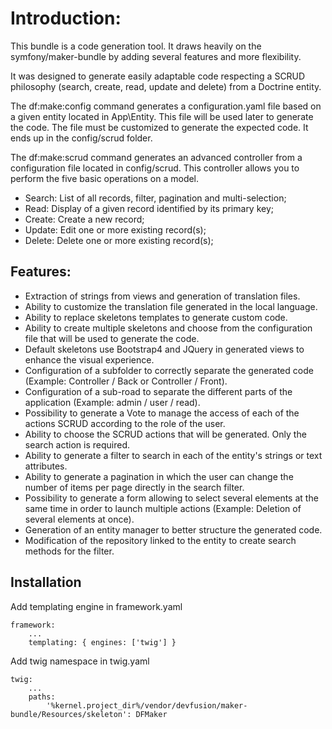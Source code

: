 # Introduction:

This bundle is a code generation tool. It draws heavily on the symfony/maker-bundle by adding several features and more flexibility.

It was designed to generate easily adaptable code respecting a SCRUD philosophy (search, create, read, update and delete) from a Doctrine entity.

The df:make:config command generates a configuration.yaml file based on a given entity located in App\Entity. This file will be used later to generate the code. The file must be customized to generate the expected code. It ends up in the config/scrud folder.

The df:make:scrud command generates an advanced controller from a configuration file located in config/scrud. This controller allows you to perform the five basic operations on a model.

* Search: List of all records, filter, pagination and multi-selection;
* Read: Display of a given record identified by its primary key;
* Create: Create a new record;
* Update: Edit one or more existing record(s);
* Delete: Delete one or more existing record(s);

## Features:
* Extraction of strings from views and generation of translation files.
* Ability to customize the translation file generated in the local language.
* Ability to replace skeletons templates to generate custom code.
* Ability to create multiple skeletons and choose from the configuration file that will be used to generate the code.
* Default skeletons use Bootstrap4 and JQuery in generated views to enhance the visual experience.
* Configuration of a subfolder to correctly separate the generated code (Example: Controller / Back or Controller / Front).
* Configuration of a sub-road to separate the different parts of the application (Example: admin / user / read).
* Possibility to generate a Vote to manage the access of each of the actions SCRUD according to the role of the user.
* Ability to choose the SCRUD actions that will be generated. Only the search action is required.
* Ability to generate a filter to search in each of the entity's strings or text attributes.
* Ability to generate a pagination in which the user can change the number of items per page directly in the search filter.
* Possibility to generate a form allowing to select several elements at the same time in order to launch multiple actions (Example: Deletion of several elements at once).
* Generation of an entity manager to better structure the generated code.
* Modification of the repository linked to the entity to create search methods for the filter.

## Installation

Add templating engine in framework.yaml

    framework:
        ...
        templating: { engines: ['twig'] }
        
Add twig namespace in twig.yaml

    twig:
        ...
        paths:
            '%kernel.project_dir%/vendor/devfusion/maker-bundle/Resources/skeleton': DFMaker